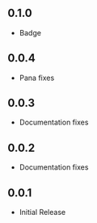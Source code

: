 ## 0.1.0

- Badge

## 0.0.4 

- Pana fixes

## 0.0.3

- Documentation fixes


## 0.0.2

- Documentation fixes


## 0.0.1

- Initial Release
